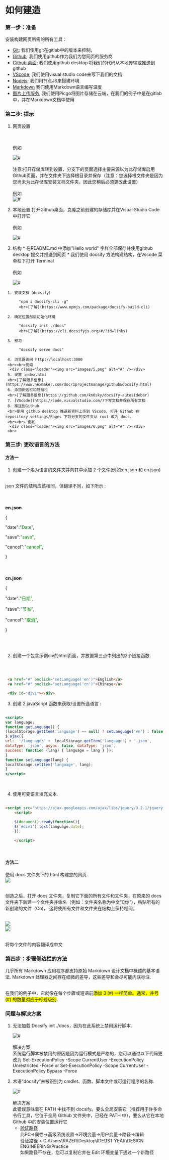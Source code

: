 <!-- How to buil web class/1pm-web.md -->
 # 如何建造
 ### 第一步：准备
   安装构建网页所需的所有工具：

  - [Git](https://git-scm.com/downloads); 我们使用git在gitlab中的版本来控制，
  - [Github](https://github.com/); 我们使用github作为我们为您网页的服务商
  - [Github 桌面](https://desktop.github.com/); 我们使用github desktop 将我们的代码从本地传输或推送到github
  - [VScode](https://code.visualstudio.com/); 我们使用visual studio code来写下我们的文档
  - [Nodejs](https://nodejs.org/en/); 我们用节点JS来搭建环境
  - [Markdown](https://www.nexmaker.com/doc/1projectmanage/markdown.html) 我们使用Markdown语言编写温度
  - [图片上传服务](https://www.nexmaker.com/doc/1projectmanage/imageuploadservice.html), 我们使用Picgo将图片存储在云端，在我们的例子中是在gitlab中，并在Markdown文档中使用
 ### 第二步: 提示
   1. 网页设置
      
      <br><br>例如
      <div class="loader"><img src="images/1.jpg" alt="#" /></div>
      <br>注意:打开存储库转到设置，分支下的页面选择主要来源以为此存储库启用Github页面，并在文件夹下选择根目录并保存（注意：您选择根文件夹是因为您尚未为此存储库安装文档文件夹，因此您稍后必须更改此设置）
      <br><br> 例如
      <div class="loader"><img src="images/2.jpg" alt="#" /></div>

   2. 本地设置
      打开Github桌面，克隆之前创建的存储库并在Visual Studio Code 中打开它
      <br><br> 例如
      <div class="loader"><img src="images/3.png" alt="#" /></div>

   3. 结构
    * 在README.md 中添加"Hello world" 字样全部保存并使用github desktop 提交并推送到网页
    * 我们使用 docsify 方法构建结构，在Vscode 菜单栏下打开 Terminal
    <br><br> 例如
      <div class="loader"><img src="images/4.png" alt="#" /></div>
     1. 安装文档（docsify）

          "npm i docsify-cli -g"
          <br>[了解](https://www.npmjs.com/package/docsify-build-cli)

     2. 确定位置然后初始化环境
          
          "docsify init ./docs"
          <br>[了解](https://cli.docsifyjs.org/#/?id=links)

     3. 预习
          
          "docsify serve docs"

     4. 浏览器访问 http://localhost:3000
     <br><br>例如
      <div class="loader"><img src="images/5.png" alt="#" /></div>
     5. 设置 index.html
     <br>[了解跟多信息](https://www.nexmaker.com/doc/1projectmanage/github&docsify.html)
     6. 添加侧边栏和导航栏
     <br>[了解跟多信息](https://github.com/kn0sky/docsify-autosidebar)
     7. [VScode](https://code.visualstudio.com/)下写文档并保存所有文档
     8. 推送到Github
     <br>使用 github desktop 推送新资料上传到 VScode, 打开 Github 在 repository settings/Pages 下将分支的文件夹从 root 改为 docs.
     <br><br> 例如
      <div class="loader"><img src="images/6.png" alt="#" /></div>
     <br>

### 第三步: 更改语言的方法
#### 方法一
1. 创建一个名为语言的文件夹并向其中添加 2 个文件(例如:en.json 和 cn.json)

<br>json 文件的结构应该相同，但翻译不同，如下所示 :

<br><h1 style="font-size:1.5vw"><span style="color:black">en.json</span></h1>

{<p>"date":<span style="color:green">"Date"</span>,</p>
<p>"save":<span style="color:green">"save"</span>,</p>
<p>"cancel":<span style="color:green">"cancel"</span>,</p>}

<br><h1 style="font-size:1.5vw"><span style="color:black">cn.json</span></h1>

{<p>"date":<span style="color:green">"日期"</span>,</p>
<p>"save":<span style="color:green">"节省"</span>,</p>
<p>"cancel":<span style="color:green">"取消"</span>,</p>}
 
 <br><br>
 
2. 创建一个包含示例div的html页面，并放置第三点中列出的2个链接函数.

<br>

```html

 <a href="#" onclick="setLanguage('en')">English</a> 
 <a href="#" onclick="setLanguage('cn')">Chinese</a>

 <div id="div1"></div>

```
3. 创建 2 javaScript 函数来获取/设置所选语言 :

```htm 

<script>
var language; 
function getLanguage() {
(localStorage.getItem('language') == null) ? setLanguage('en') : false;
$.ajax({ 
url:  '/language/' +  localStorage.getItem('language') + '.json', 
dataType: 'json', async: false, dataType: 'json', 
success: function (lang) { language = lang } });
}
function setLanguage(lang) {
localStorage.setItem('language', lang);
}
</script>

```
<br>

4. 使用可变语言填充文本.

```html

<script src="https://ajax.googleapis.com/ajax/libs/jquery/3.2.1/jquery.min.js"></script>
    <script>

    $(document).ready(function(){
    $('#div1').text(language.date);
    });

    </script>
``` 
<br>

#### 方法二

使用 docs 文件夹下的 html 构建您的网页.
<br><img src="images/docs1.png">

<br> 创造之后，打开 docs 文件夹，复制它下面的所有文件和文件夹，在原来的 docs 文件夹下新建一个文件夹并命名（例如：文件夹名称为中文“C你”），粘贴所有的新创建的文件（Cn)， 
这将使所有文件和文件夹在结构上保持相同。
<p><br><img src="images/docs2.png"><br><img src="images/docs3.png"></p>
<br> 将每个文件的内容翻译成中文

### 第四步：步骤侧边栏的方法
几乎所有 Markdown 应用程序都支持原始 Markdown 设计文档中概述的基本语法. Markdown 处理器之间存在细微的差导，这些差导和会尽可能内联标注.

<br>在我们的例子中，它就像在每个步骤或短语前<span style="background-color: #FFFF00">添加 3 (#) 一样简单。通常，井号 (#) 的数量对应于标题级别</span>.


 ### 问题与解决方案
  1. 无法加载 Docsify init ./docs，因为在此系统上禁用运行脚本.

      <div class="loader"><img src="images/7.jpg" alt="#" /></div>
      <br>解决方案
       <br> 系统运行脚本被禁用的原因是因为运行模式是严格的，您可以通过以下代码更改为 Set-ExecutionPolicy -Scope CurrentUser -ExecutionPolicy Unrestricted -Force or Set-ExecutionPolicy -Scope CurrentUser -ExecutionPolicy Bypass -Force
  2. 术语“docsify”未被识别为 cmdlet、函数、脚本文件或可运行程序的名称.

      <div class="loader"><img src="images/8.jpg" alt="#" /></div>
      <br>解决方案
       <br> 此错误意味着在 PATH 中找不到 docsify。要么全局安装它（推荐用于许多命令行工具，它位于全局 Github 文件夹中，已经在 PATH 中），要么从它在本地 Github 中的安装位置运行它

     - [验证路径](https://www.youtube.com/watch?v=pg4t48BPmh8&t=134s)
       <br>此PC->属性->高级系统设置->环境变量->用户变量->路径->编辑
       <br>验证路径 > C:\Users\RAZER\Desktop\IDE\1ST YEAR\DESIGN ENGINEERING\Practice
       <br>如果路径不存在，您可以复制它并在 Edit 环境变量下通过一个新路径
       <br>

  

